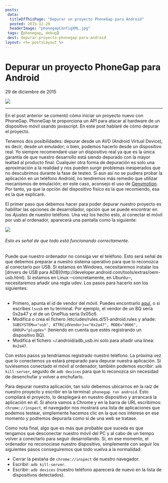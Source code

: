 ```yaml
---
posts:
 data:
  titleOfThisPage: "Depurar un proyecto PhoneGap para Android"
  posted: 2015-12-29
  headerImage: "phonegapConfigXML.jpg"
 tags: [phonegap, debug]
 dest: depurar-proyecto-phonegap-para-android
layout: <%= postsLayout %>
---
```


# Depurar un proyecto PhoneGap para Android

29 de diciembre de 2015

<img class="img-responsive img-border img-full" src="{{pathAssets}}img/phonegapConfigXML.jpg"/>

- - -


En el post anterior se comentó cómo iniciar un proyecto nuevo con PhoneGap. PhoneGap te proporciona un API para atacar al hardware de un dispositivo móvil usando javascript. En este post hablaré de cómo depurar el proyecto.

Tenemos dos posibilidades: depurar desde un AVD (Android Virtual Device), es decir, desde un emulador; o bien, podemos hacerlo desde un dispositivo real. Yo siempre recomendaré usar un dispositivo real ya que es la única garantía de que nuestro desarrollo está siendo depurado con la mayor lealtad al producto final. Cualquier otra forma de depuración es solo una aproximación a la realidad y nos pueden surgir problemas inesperados que no descubrimos durante la fase de testeo. Si aun así no se pudiera probar la aplicación en un teléfono Android, no tendremos más remedio que utilizar mecanismos de emulación; en este caso, aconsejo el uso de [Genymotion](https://www.genymotion.com/). Por tanto, ya que la opción del dispositivo físico es la que recomiendo, esa es la que explicaré.

El primer paso que debemos hacer para poder depurar nuestro proyecto es habilitar las opciones de desarrollador, opción que se puede encontrar en los <em>Ajustes</em> de nuestro teléfono. Una vez los hecho esto, al conectar el móvil por usb al ordenador, aparecerá una pantalla como la siguiente:

<div class="col-md-4">
<img class="img-responsive img-border img-full" src="{{pathAssets}}img/depurar-proyecto-phonegap-para-android-usb-debugging.jpg"/>
<h6 class="help-block">Esto es señal de que todo está funcionando correctamente.</h6>
</div>

<div class="col-md-8">
Puede que nuestro ordenador no consiga ver el teléfono. Esto será señal de que debemos preparar a nuestro sistema operativo para que lo reconozca al conectarlo por USB. Si estamos en Windows, necesitaremos instalar los [drivers de USB para ADB](http://developer.android.com/tools/extras/oem-usb.html). Si estamos en Linux ─concretamente, en Ubuntu─, necesitaremos añadir una regla udev. Los pasos para hacerlo son los siguientes:
</div>
<br style="clear:both" />

- Primero, apunta el id de vendor del móvil. Puedes encontrarlo [aquí](http://developer.android.com/tools/device.html#VendorIds), o si escribes `lsusb` en tu terminal. Por ejemplo, el vendor de un BQ sería 0x2a47 y el de un OnePlus sería 0x05c6.
- Modifica o crea el fichero /etc/udev/rules.d/51-android.rules y añade: `SUBSYSTEM=="usb", ATTR{idVendor}=="0x2a47", MODE="0666", GROUP="plugdev"` (teniendo en cuenta que estés registrando un dispositivo BQ).
- Modifica el fichero ~/.android/adb_usb.ini solo para añadir una línea: `0x2a47`.

Con estos pasos ya tendríamos registrado nuestro teléfono. La próxima vez que lo conectemos ya estará preparado para depurar nuestra aplicación. Si tuviésemos conectado el móvil al ordenador, también podemos escribir: `adb kill-server`, seguido de `adb devices` para que lo reconozca sin necesidad de desenchufar y volver a enchufarlo.

Para depurar nuestra aplicación, tan solo debemos ubicarnos en la raíz de nuestro proyecto y escribir en la terminal: `phonegap run android`. Esto compilará el proyecto, lo desplegará en nuestro dispositivo y arrancará la aplicación en él. Si ahora vamos a Chrome y en la barra de URL escribimos: `chrome://inspect`, el navegador nos mostrará una lista de aplicaciones que podemos testear, simplemente hacemos clic en la que nos interese en ese momento y podremos depurarla como si de una web se tratase.

Como nota final, algo que es más que probable que suceda es que tengamos que desconectar nuestro móvil del PC y al cabo de un tiempo volver a conectarlo para seguir desarrollando. Si, en ese momento, el ordenador no reconociese nuestro dispositivo, simplemente con seguir los siguientes pasos conseguiremos que todo vuelva a la normalidad:

- Cerrar la pestaña de `chrome://inspect` de nuestro navegador.
- Escribir: `adb kill-server`.
- Escribir: `adb devices` (nuestro teléfono aparecerá de nuevo en la lista de dispositivos detectados).